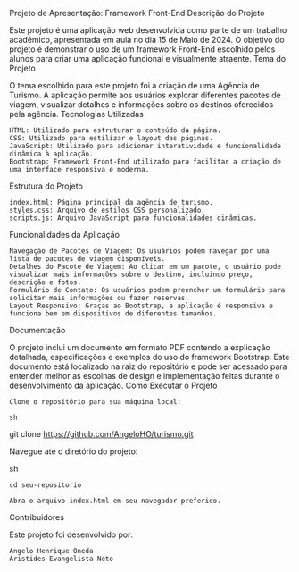 Projeto de Apresentação: Framework Front-End
Descrição do Projeto

Este projeto é uma aplicação web desenvolvida como parte de um trabalho acadêmico, apresentada em aula no dia 15 de Maio de 2024. O objetivo do projeto é demonstrar o uso de um framework Front-End escolhido pelos alunos para criar uma aplicação funcional e visualmente atraente.
Tema do Projeto

O tema escolhido para este projeto foi a criação de uma Agência de Turismo. A aplicação permite aos usuários explorar diferentes pacotes de viagem, visualizar detalhes e informações sobre os destinos oferecidos pela agência.
Tecnologias Utilizadas

    HTML: Utilizado para estruturar o conteúdo da página.
    CSS: Utilizado para estilizar e layout das páginas.
    JavaScript: Utilizado para adicionar interatividade e funcionalidade dinâmica à aplicação.
    Bootstrap: Framework Front-End utilizado para facilitar a criação de uma interface responsiva e moderna.

Estrutura do Projeto

    index.html: Página principal da agência de turismo.
    styles.css: Arquivo de estilos CSS personalizado.
    scripts.js: Arquivo JavaScript para funcionalidades dinâmicas.

Funcionalidades da Aplicação

    Navegação de Pacotes de Viagem: Os usuários podem navegar por uma lista de pacotes de viagem disponíveis.
    Detalhes do Pacote de Viagem: Ao clicar em um pacote, o usuário pode visualizar mais informações sobre o destino, incluindo preço, descrição e fotos.
    Formulário de Contato: Os usuários podem preencher um formulário para solicitar mais informações ou fazer reservas.
    Layout Responsivo: Graças ao Bootstrap, a aplicação é responsiva e funciona bem em dispositivos de diferentes tamanhos.

Documentação

O projeto inclui um documento em formato PDF contendo a explicação detalhada, especificações e exemplos do uso do framework Bootstrap. Este documento está localizado na raiz do repositório e pode ser acessado para entender melhor as escolhas de design e implementação feitas durante o desenvolvimento da aplicação.
Como Executar o Projeto

    Clone o repositório para sua máquina local:

    sh

git clone https://github.com/AngeloHO/turismo.git

Navegue até o diretório do projeto:

sh

    cd seu-repositorio

    Abra o arquivo index.html em seu navegador preferido.

Contribuidores

Este projeto foi desenvolvido por:

    Angelo Henrique Oneda
    Aristides Evangelista Neto
